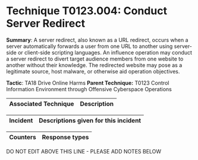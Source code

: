 # Technique T0123.004: Conduct Server Redirect

**Summary**: A server redirect, also known as a URL redirect, occurs when a server automatically forwards a user from one URL to another using server-side or client-side scripting languages. An influence operation may conduct a server redirect to divert target audience members from one website to another without their knowledge. The redirected website may pose as a legitimate source, host malware, or otherwise aid operation objectives.

**Tactic**: TA18 Drive Online Harms           **Parent Technique:** T0123 Control Information Environment through Offensive Cyberspace Operations


| Associated Technique | Description |
| --------- | ------------------------- |



| Incident | Descriptions given for this incident |
| -------- | -------------------- |



| Counters | Response types |
| -------- | -------------- |


DO NOT EDIT ABOVE THIS LINE - PLEASE ADD NOTES BELOW